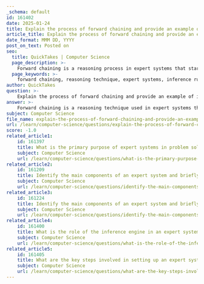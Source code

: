```yaml
---
_schema: default
id: 161402
date: 2025-01-24
title: Explain the process of forward chaining and provide an example of its application.
article_title: Explain the process of forward chaining and provide an example of its application.
date_format: MMM DD, YYYY
post_on_text: Posted on
seo:
  title: QuickTakes | Computer Science
  page_description: >-
    Forward chaining is a reasoning process in expert systems that starts with known facts and uses inference rules to derive conclusions, illustrated by a loan eligibility example based on income and credit score.
  page_keywords: >-
    forward chaining, reasoning technique, expert systems, inference rules, known facts, fact generation, loan eligibility, financial profile, maximum loan amount, knowledge base
author: QuickTakes
question: >-
    Explain the process of forward chaining and provide an example of its application.
answer: >-
    Forward chaining is a reasoning technique used in expert systems that begins with known facts and applies inference rules to derive new facts or conclusions until a specific goal is reached. This method is particularly useful in scenarios where the system needs to generate conclusions based on a set of initial data.\n\n### Process of Forward Chaining\n\n1. **Initialization**: Start with a set of known facts in the knowledge base.\n2. **Rule Application**: Apply inference rules to the known facts. Each rule typically has a condition (if part) and a conclusion (then part).\n3. **Fact Generation**: When the conditions of a rule are satisfied by the known facts, the conclusion of that rule is added to the set of known facts.\n4. **Iteration**: Repeat the process of applying rules and generating new facts until no more rules can be applied or a specific goal is achieved.\n\n### Example of Forward Chaining Application\n\nConsider a simple expert system designed to determine a user's maximum loan eligibility based on their financial profile. The knowledge base might include the following facts and rules:\n\n**Known Facts**:\n- User's income: $50,000\n- User's credit score: 700\n- User's existing debt: $10,000\n\n**Inference Rules**:\n1. If the user's income is greater than $40,000 and the credit score is above 650, then the user is eligible for a loan.\n2. If the user's existing debt is less than $15,000, then the user can borrow up to 3 times their income.\n\n**Forward Chaining Process**:\n- Start with the known facts: income ($50,000), credit score (700), and existing debt ($10,000).\n- Apply Rule 1: The user's income ($50,000) is greater than $40,000, and the credit score (700) is above 650. Therefore, the conclusion is that the user is eligible for a loan.\n- Apply Rule 2: The user's existing debt ($10,000) is less than $15,000. Therefore, the conclusion is that the user can borrow up to 3 times their income, which is $150,000.\n\nIn this example, forward chaining allows the expert system to derive new information (loan eligibility and maximum borrowing amount) based on the initial facts and the defined rules.\n\n### Conclusion\n\nForward chaining is a powerful technique in expert systems, enabling them to reason from known facts to conclusions effectively. It is particularly well-suited for applications where the system needs to generate new information based on existing data, such as in financial assessments, diagnostic systems, and decision-making processes.
subject: Computer Science
file_name: explain-the-process-of-forward-chaining-and-provide-an-example-of-its-application.md
url: /learn/computer-science/questions/explain-the-process-of-forward-chaining-and-provide-an-example-of-its-application
score: -1.0
related_article1:
    id: 161397
    title: What is the primary purpose of expert systems in problem solving, diagnosis, and reasoning?
    subject: Computer Science
    url: /learn/computer-science/questions/what-is-the-primary-purpose-of-expert-systems-in-problem-solving-diagnosis-and-reasoning
related_article2:
    id: 161209
    title: Identify the main components of an expert system and briefly describe their roles.
    subject: Computer Science
    url: /learn/computer-science/questions/identify-the-main-components-of-an-expert-system-and-briefly-describe-their-roles
related_article3:
    id: 161224
    title: Identify the main components of an expert system and briefly describe their functions.
    subject: Computer Science
    url: /learn/computer-science/questions/identify-the-main-components-of-an-expert-system-and-briefly-describe-their-functions
related_article4:
    id: 161400
    title: What is the role of the inference engine in an expert system, and how does it utilize inference rules?
    subject: Computer Science
    url: /learn/computer-science/questions/what-is-the-role-of-the-inference-engine-in-an-expert-system-and-how-does-it-utilize-inference-rules
related_article5:
    id: 161405
    title: What are the key steps involved in setting up an expert system, particularly in terms of knowledge base and rules base creation?
    subject: Computer Science
    url: /learn/computer-science/questions/what-are-the-key-steps-involved-in-setting-up-an-expert-system-particularly-in-terms-of-knowledge-base-and-rules-base-creation
---
```


&nbsp;